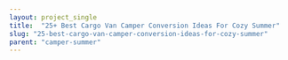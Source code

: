 ```yaml
---
layout: project_single
title:  "25+ Best Cargo Van Camper Conversion Ideas For Cozy Summer"
slug: "25-best-cargo-van-camper-conversion-ideas-for-cozy-summer"
parent: "camper-summer"
---
```

 